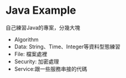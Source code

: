 # Java Example
自己練習Java的專案，分幾大塊
* Algorithm
* Data: String、Time、Integer等資料型態練習
* File: 檔案處裡
* Security: 加密處理
* Service:跟一些服務串接的代碼
